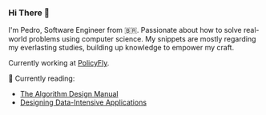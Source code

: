 ### Hi There :wave:
I'm Pedro, Software Engineer from 🇧🇷. Passionate about how to solve real-world problems using computer science.
My snippets are mostly regarding my everlasting studies, building up knowledge to empower my craft. 

Currently working at [PolicyFly](policyfly.com).


🌱 Currently reading:
- [The Algorithm Design Manual](algorist.com)
- [Designing Data-Intensive Applications](https://www.oreilly.com/library/view/designing-data-intensive-applications/9781491903063/)

<!--
**hspedro/hspedro** is a ✨ _special_ ✨ repository because its `README.md` (this file) appears on your GitHub profile.

Here are some ideas to get you started:

- 🔭 I’m currently working on ...
- 🌱 I’m currently learning ...
- 👯 I’m looking to collaborate on ...
- 🤔 I’m looking for help with ...
- 💬 Ask me about ...
- 📫 How to reach me: ...
- 😄 Pronouns: ...
- ⚡ Fun fact: ...
-->
